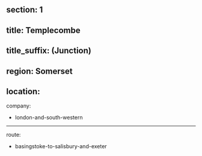 ﻿section: 1
----
title: Templecombe
----
title_suffix: (Junction)
----
region: Somerset
----
location:
----
company:
- london-and-south-western
----
route:
- basingstoke-to-salisbury-and-exeter
